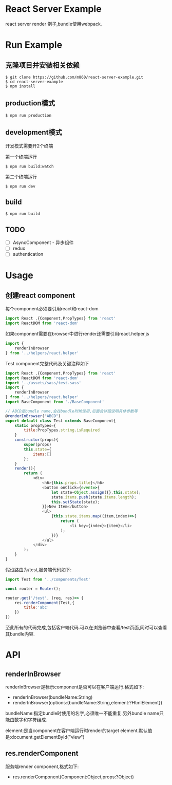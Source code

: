 # React Server Example

react server render 例子,bundle使用webpack.

# Run Example

## 克隆项目并安装相关依赖

```shell
$ git clone https://github.com/m860/react-server-example.git
$ cd react-server-example
$ npm install
```

## production模式

```shell
$ npm run production
```

## development模式

开发模式需要开2个终端

第一个终端运行

```shell
$ npm run build:watch
```

第二个终端运行

```shell
$ npm run dev
```

## build

```shell
$ npm run build
```

## TODO
- [ ] AsyncComponent - 异步组件
- [ ] redux
- [ ] authentication

# Usage

## 创建react component

每个component必须要引用react和react-dom

```javascript
import React ,{Component,PropTypes} from 'react'
import ReactDOM from 'react-dom'
```

如果component需要在browser中进行render还需要引用react.helper.js

```javascript
import {
	renderInBrowser
} from '../helpers/react.helper'
```

Test component完整代码及关键注释如下

```javascript
import React ,{Component,PropTypes} from 'react'
import ReactDOM from 'react-dom'
import '../assets/sass/test.sass'
import {
	renderInBrowser
} from '../helpers/react.helper'
import BaseComponent from './BaseComponent'

// ABCD是bundle name,会在bundle时候使用,后面会详细说明具体参数等
@renderInBrowser("ABCD")
export default class Test extends BaseComponent{
	static propTypes={
		title:PropTypes.string.isRequired
	}
	constructor(props){
		super(props)
		this.state={
			items:[]
		};
	}
	render(){
		return (
			<div>
				<h6>{this.props.title}</h6>
				<button onClick={event=>{
					let state=Object.assign({},this.state);
					state.items.push(state.items.length);
					this.setState(state);
				}}>New Item</button>
				<ul>
					{this.state.items.map((item,index)=>{
						return (
							<li key={index}>{item}</li>
						);
					})}
				</ul>
			</div>
		);
	}
}
```

假设路由为/test,服务端代码如下:

```javascript
import Test from '../components/Test'

const router = Router();

router.get('/test', (req, res)=> {
	res.renderComponent(Test,{
		title:'abc'
	})
})
```

至此所有的代码完成,包括客户端代码.可以在浏览器中查看/test页面,同时可以查看其bundle内容.

# API

## renderInBrowser

renderInBrowser是标示component是否可以在客户端运行.格式如下:

* renderInBrowser(bundleName:String)
* renderInBrowser(options:{bundleName:String,element:?HtmlElement})

bundleName:指定bundle时使用的名字,必须唯一不能重复.另外bundle name只能由数字和字符组成.

element:是当component在客户端运行时render的target element.默认值是:document.getElementById("view")

## res.renderComponent

服务端render component,格式如下:

* res.renderComponent(Component:Object,props:?Object)